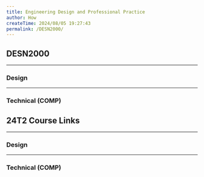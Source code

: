```yaml
---
title: Engineering Design and Professional Practice
author: How
createTime: 2024/08/05 19:27:43
permalink: /DESN2000/
---
```


<script setup>
import unswUpdating from '@unswUpdating'
</script>

<div class="hao-card card-title">

## DESN2000 <unswUpdating />
---
### Design

<HButton icon='material-symbols:overview-key-outline-rounded' title='Overview' src='Design/'/>

---
### Technical (COMP)

<HButton icon='material-symbols:overview-key-outline-rounded' title='Overview' src='COMP/'/>

<p>
<HButton alt icon='mdi:lecture' title='Lectures' src='COMP/Lecture/'/>

<HButton alt icon='icomoon-free:lab' title='Labs' src='COMP/Lab/'/>

<HButton alt icon='fluent-mdl2:assessment-group' title='Project' src='COMP/Project/'/>
</p>

</div>

<div class="how_qb">

## 24T2 Course Links

---
### Design

<p>
<HButton icon='devicon:moodle' title='Moodle' src='https://moodle.telt.unsw.edu.au/course/view.php?id=84528'/>
</p>

<p>
<HButton theme='alt' icon='ph:video' title='Week 1 Tuesday Lecture' src='https://moodle.telt.unsw.edu.au/mod/lti/view.php?id=6761497'/>
<HButton theme='alt' icon='ph:video' title='Recordings of design lectures' src='https://moodle.telt.unsw.edu.au/mod/url/view.php?id=6807247'/>
</p>

---
### Technical (COMP)

<p>
<HButton img='/webcms3.ico' title='WebCMS3' src='https://webcms3.cse.unsw.edu.au/DESN2000/24T2/'/>

<HButton theme='alt' img='/webcms3.ico' title='Project' src='https://webcms3.cse.unsw.edu.au/files/9881c8e5a0e0cfd08c7590799d7b0550469a49ab573b32b48f687ab831d6c464' />

<HButton theme='alt' img='/webcms3.ico' title='Labs' src='https://webcms3.cse.unsw.edu.au/DESN2000/24T2/resources/98736' />
</p>

<p>
<HButton theme='alt' icon='logos:youtube-icon' title='Lecture Recording (Youtube)' src='https://webcms3.cse.unsw.edu.au/logger/3843/100509'/>
<HButton theme='alt' icon='ph:video' title='Echo360 link (Moodle)' src='https://webcms3.cse.unsw.edu.au/logger/3843/100350'/>
</p>

<p>
<HButton icon='vscode-icons:file-type-gitlab' title='GitLab' src='https://nw-syd-gitlab.cseunsw.tech/z5423001/desn2000ce-group-c' />
</p>

</div>

